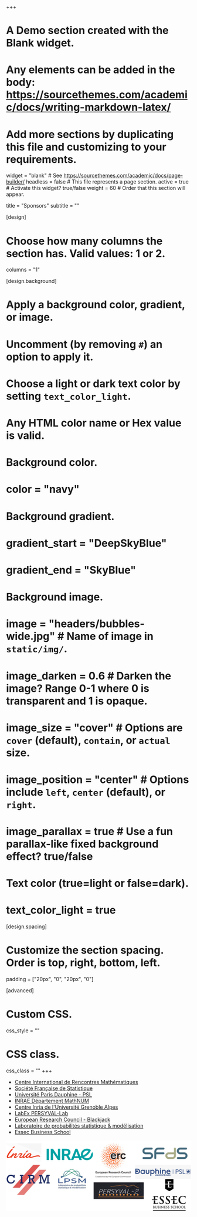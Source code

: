+++
# A Demo section created with the Blank widget.
# Any elements can be added in the body: https://sourcethemes.com/academic/docs/writing-markdown-latex/
# Add more sections by duplicating this file and customizing to your requirements.

widget = "blank"  # See https://sourcethemes.com/academic/docs/page-builder/
headless = false  # This file represents a page section.
active = true  # Activate this widget? true/false
weight = 60  # Order that this section will appear.

title = "Sponsors"
subtitle = ""

[design]
  # Choose how many columns the section has. Valid values: 1 or 2.
  columns = "1"

[design.background]
  # Apply a background color, gradient, or image.
  #   Uncomment (by removing `#`) an option to apply it.
  #   Choose a light or dark text color by setting `text_color_light`.
  #   Any HTML color name or Hex value is valid.

  # Background color.
  # color = "navy"
  
  # Background gradient.
  # gradient_start = "DeepSkyBlue"
  # gradient_end = "SkyBlue"
  
  # Background image.
  # image = "headers/bubbles-wide.jpg"  # Name of image in `static/img/`.
  # image_darken = 0.6  # Darken the image? Range 0-1 where 0 is transparent and 1 is opaque.
  # image_size = "cover"  #  Options are `cover` (default), `contain`, or `actual` size.
  # image_position = "center"  # Options include `left`, `center` (default), or `right`.
  # image_parallax = true  # Use a fun parallax-like fixed background effect? true/false

  # Text color (true=light or false=dark).
  # text_color_light = true

[design.spacing]
  # Customize the section spacing. Order is top, right, bottom, left.
  padding = ["20px", "0", "20px", "0"]

[advanced]
 # Custom CSS. 
 css_style = ""
 
 # CSS class.
 css_class = ""
+++

- [Centre International de Rencontres Mathématiques](https://www.cirm-math.fr)
- [Société Française de Statistique](https://www.sfds.asso.fr/)
- [Université Paris Dauphine - PSL](https://dauphine.psl.eu/)
- [INRAE Département MathNUM](https://www.inrae.fr/departements/mathnum)
- [Centre Inria de l'Université Grenoble Alpes](https://www.inria.fr/fr/centre-inria-universite-grenoble-alpes)
- [LabEx PERSYVAL-Lab](https://persyval-lab.org/)
- [European Research Council - Blackjack](https://rbardenet.github.io/#erc)
- [Laboratoire de probabilités statistique & modélisation](https://www.lpsm.paris/)
- [Essec Business School](https://www.essec.edu/)


![SFdS](sponsors/all_sponsors.png)

